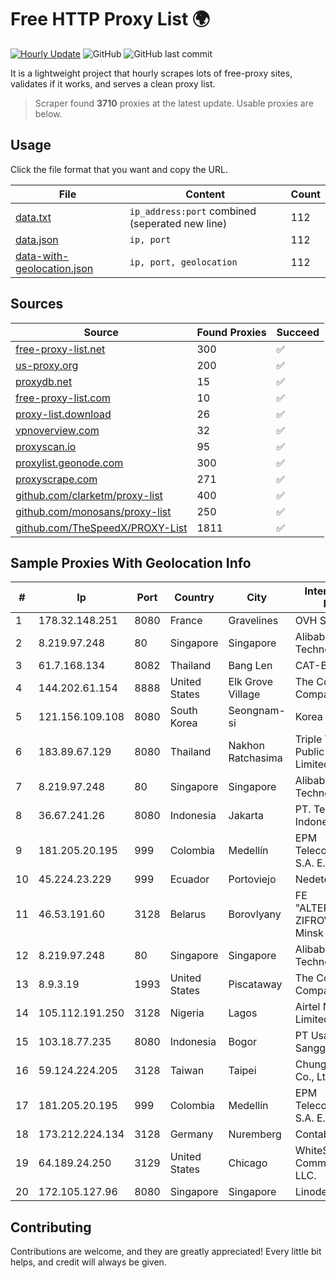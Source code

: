 
# Free HTTP Proxy List 🌍

[![Hourly Update](https://github.com/mertguvencli/http-proxy-list/actions/workflows/main.yml/badge.svg?branch=main)](https://github.com/mertguvencli/http-proxy-list/actions/workflows/main.yml)
![GitHub](https://img.shields.io/github/license/mertguvencli/http-proxy-list)
![GitHub last commit](https://img.shields.io/github/last-commit/mertguvencli/http-proxy-list)

It is a lightweight project that hourly scrapes lots of free-proxy sites, validates if it works, and serves a clean proxy list.


> Scraper found **3710** proxies at the latest update. Usable proxies are below.

## Usage

Click the file format that you want and copy the URL.


|File|Content|Count|
|----|-------|-----|
|[data.txt](https://raw.githubusercontent.com/mertguvencli/http-proxy-list/main/proxy-list/data.txt)|`ip_address:port` combined (seperated new line)|112|
|[data.json](https://raw.githubusercontent.com/mertguvencli/http-proxy-list/main/proxy-list/data.json)|`ip, port`|112|
|[data-with-geolocation.json](https://raw.githubusercontent.com/mertguvencli/http-proxy-list/main/proxy-list/data-with-geolocation.json)|`ip, port, geolocation`|112|

## Sources

|Source|Found Proxies|Succeed|
|------|-------------|-------|
|[free-proxy-list.net](https://free-proxy-list.net)|300|✅|
|[us-proxy.org](https://www.us-proxy.org)|200|✅|
|[proxydb.net](http://proxydb.net)|15|✅|
|[free-proxy-list.com](https://free-proxy-list.com/?page=&port=&type%5B%5D=http&type%5B%5D=https&up_time=0&search=Search)|10|✅|
|[proxy-list.download](https://www.proxy-list.download/HTTP)|26|✅|
|[vpnoverview.com](https://vpnoverview.com/privacy/anonymous-browsing/free-proxy-servers)|32|✅|
|[proxyscan.io](https://www.proxyscan.io)|95|✅|
|[proxylist.geonode.com](https://proxylist.geonode.com/api/proxy-list?limit=300&page=1&sort_by=lastChecked&sort_type=desc&protocols=http,https)|300|✅|
|[proxyscrape.com](https://api.proxyscrape.com/v2/?request=displayproxies&protocol=http&timeout=10000&country=all&ssl=all&anonymity=all)|271|✅|
|[github.com/clarketm/proxy-list](https://raw.githubusercontent.com/clarketm/proxy-list/master/proxy-list-raw.txt)|400|✅|
|[github.com/monosans/proxy-list](https://raw.githubusercontent.com/monosans/proxy-list/main/proxies/http.txt)|250|✅|
|[github.com/TheSpeedX/PROXY-List](https://raw.githubusercontent.com/TheSpeedX/PROXY-List/master/http.txt)|1811|✅|


## Sample Proxies With Geolocation Info

|#|Ip|Port|Country|City|Internet Service Provider|
|-|--|----|-------|----|-------------------------|
|1|178.32.148.251|8080|France|Gravelines|OVH SAS|
|2|8.219.97.248|80|Singapore|Singapore|Alibaba (US) Technology Co., Ltd.|
|3|61.7.168.134|8082|Thailand|Bang Len|CAT-BB|
|4|144.202.61.154|8888|United States|Elk Grove Village|The Constant Company|
|5|121.156.109.108|8080|South Korea|Seongnam-si|Korea Telecom|
|6|183.89.67.129|8080|Thailand|Nakhon Ratchasima|Triple T Broadband Public Company Limited|
|7|8.219.97.248|80|Singapore|Singapore|Alibaba (US) Technology Co., Ltd.|
|8|36.67.241.26|8080|Indonesia|Jakarta|PT. Telekomunikasi Indonesia|
|9|181.205.20.195|999|Colombia|Medellín|EPM Telecomunicaciones S.A. E.S.P.|
|10|45.224.23.229|999|Ecuador|Portoviejo|Nedetel S.A.|
|11|46.53.191.60|3128|Belarus|Borovlyany|FE "ALTERNATIVNAYA ZIFROVAYA SET" Minsk|
|12|8.219.97.248|80|Singapore|Singapore|Alibaba (US) Technology Co., Ltd.|
|13|8.9.3.19|1993|United States|Piscataway|The Constant Company, LLC|
|14|105.112.191.250|3128|Nigeria|Lagos|Airtel Networks Limited|
|15|103.18.77.235|8080|Indonesia|Bogor|PT Usaha Adi Sanggoro|
|16|59.124.224.205|3128|Taiwan|Taipei|Chunghwa Telecom Co., Ltd.|
|17|181.205.20.195|999|Colombia|Medellín|EPM Telecomunicaciones S.A. E.S.P.|
|18|173.212.224.134|3128|Germany|Nuremberg|Contabo GmbH|
|19|64.189.24.250|3129|United States|Chicago|WhiteSky Communications, LLC.|
|20|172.105.127.96|8080|Singapore|Singapore|Linode, LLC|



## Contributing

Contributions are welcome, and they are greatly appreciated! Every
little bit helps, and credit will always be given.

